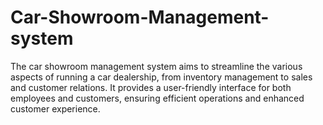 # Car-Showroom-Management-system
The car showroom management system aims to streamline the various aspects of running a car dealership, from inventory management to sales and customer relations. It provides a user-friendly interface for both employees and customers, ensuring efficient operations and enhanced customer experience.
